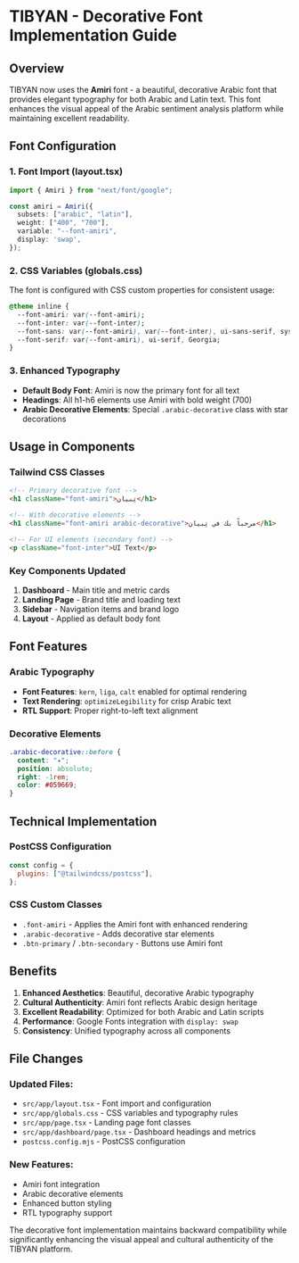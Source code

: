 # TIBYAN - Decorative Font Implementation Guide

## Overview
TIBYAN now uses the **Amiri** font - a beautiful, decorative Arabic font that provides elegant typography for both Arabic and Latin text. This font enhances the visual appeal of the Arabic sentiment analysis platform while maintaining excellent readability.

## Font Configuration

### 1. Font Import (layout.tsx)
```typescript
import { Amiri } from "next/font/google";

const amiri = Amiri({
  subsets: ["arabic", "latin"],
  weight: ["400", "700"],
  variable: "--font-amiri",
  display: 'swap',
});
```

### 2. CSS Variables (globals.css)
The font is configured with CSS custom properties for consistent usage:
```css
@theme inline {
  --font-amiri: var(--font-amiri);
  --font-inter: var(--font-inter);
  --font-sans: var(--font-amiri), var(--font-inter), ui-sans-serif, system-ui;
  --font-serif: var(--font-amiri), ui-serif, Georgia;
}
```

### 3. Enhanced Typography
- **Default Body Font**: Amiri is now the primary font for all text
- **Headings**: All h1-h6 elements use Amiri with bold weight (700)
- **Arabic Decorative Elements**: Special `.arabic-decorative` class with star decorations

## Usage in Components

### Tailwind CSS Classes
```html
<!-- Primary decorative font -->
<h1 className="font-amiri">تِبيان</h1>

<!-- With decorative elements -->
<h1 className="font-amiri arabic-decorative">مرحباً بك في تِبيان</h1>

<!-- For UI elements (secondary font) -->
<p className="font-inter">UI Text</p>
```

### Key Components Updated
1. **Dashboard** - Main title and metric cards
2. **Landing Page** - Brand title and loading text
3. **Sidebar** - Navigation items and brand logo
4. **Layout** - Applied as default body font

## Font Features

### Arabic Typography
- **Font Features**: `kern`, `liga`, `calt` enabled for optimal rendering
- **Text Rendering**: `optimizeLegibility` for crisp Arabic text
- **RTL Support**: Proper right-to-left text alignment

### Decorative Elements
```css
.arabic-decorative::before {
  content: "✦";
  position: absolute;
  right: -1rem;
  color: #059669;
}
```

## Technical Implementation

### PostCSS Configuration
```javascript
const config = {
  plugins: ["@tailwindcss/postcss"],
};
```

### CSS Custom Classes
- `.font-amiri` - Applies the Amiri font with enhanced rendering
- `.arabic-decorative` - Adds decorative star elements
- `.btn-primary` / `.btn-secondary` - Buttons use Amiri font

## Benefits

1. **Enhanced Aesthetics**: Beautiful, decorative Arabic typography
2. **Cultural Authenticity**: Amiri font reflects Arabic design heritage
3. **Excellent Readability**: Optimized for both Arabic and Latin scripts
4. **Performance**: Google Fonts integration with `display: swap`
5. **Consistency**: Unified typography across all components

## File Changes

### Updated Files:
- `src/app/layout.tsx` - Font import and configuration
- `src/app/globals.css` - CSS variables and typography rules
- `src/app/page.tsx` - Landing page font classes
- `src/app/dashboard/page.tsx` - Dashboard headings and metrics
- `postcss.config.mjs` - PostCSS configuration

### New Features:
- Amiri font integration
- Arabic decorative elements
- Enhanced button styling
- RTL typography support

The decorative font implementation maintains backward compatibility while significantly enhancing the visual appeal and cultural authenticity of the TIBYAN platform.
